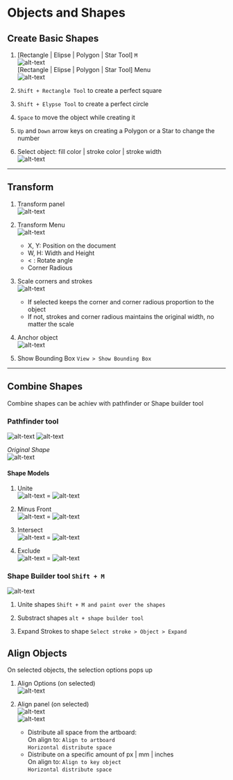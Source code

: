 # Objects and Shapes

## Create Basic Shapes

1.	[Rectangle | Elipse | Polygon | Star Tool] `M`  
![alt-text](https://github.com/EmilioJeldes/Illustrator-Basics-Udemy/blob/master/imgs/obj-shape-img/rectangle-tool.png "rectangle tool")  
[Rectangle | Elipse | Polygon | Star Tool] Menu  
![alt-text](https://github.com/EmilioJeldes/Illustrator-Basics-Udemy/blob/master/imgs/obj-shape-img/rectangle-tool-menu.png "rectangle tool menu")  

2. `Shift + Rectangle Tool` to create a perfect square 

3. `Shift + Elypse Tool` to create a perfect circle 

4. `Space` to move the object while creating it

5. `Up` and `Down` arrow keys on creating a Polygon or a Star to change the number

6. Select object: fill color | stroke color | stroke width  
![alt-text](https://github.com/EmilioJeldes/Illustrator-Basics-Udemy/blob/master/imgs/obj-shape-img/rectangle-options.png "rectangle tool")
----------

## Transform

1. Transform panel  
![alt-text](https://github.com/EmilioJeldes/Illustrator-Basics-Udemy/blob/master/imgs/obj-shape-img/transform-panel.png "transform panel")  

8. Transform Menu  
![alt-text](https://github.com/EmilioJeldes/Illustrator-Basics-Udemy/blob/master/imgs/obj-shape-img/transform-menu.png "transform menu")  
	- X, Y: Position on the document
	- W, H: Width and Height
	- <   : Rotate angle
	- Corner Radious

9. Scale corners and strokes  
![alt-text](https://github.com/EmilioJeldes/Illustrator-Basics-Udemy/blob/master/imgs/obj-shape-img/scale.png "scale option")  
	- If selected keeps the corner and corner radious proportion to the object
	- If not, strokes and corner radious maintains the original width, no matter the scale

10. Anchor object  
![alt-text](https://github.com/EmilioJeldes/Illustrator-Basics-Udemy/blob/master/imgs/obj-shape-img/obj-anchor.png "object anchor")  

11. Show Bounding Box `View > Show Bounding Box`  
----------

## Combine Shapes
Combine shapes can be achiev with pathfinder or Shape builder tool

### Pathfinder tool  
![alt-text](https://github.com/EmilioJeldes/Illustrator-Basics-Udemy/blob/master/imgs/obj-shape-img/pathfinder-panel.png "pathfinder tool")
![alt-text](https://github.com/EmilioJeldes/Illustrator-Basics-Udemy/blob/master/imgs/obj-shape-img/pathfinder-menu.png "pathfinder menu")

*Original Shape*  
![alt-text](https://github.com/EmilioJeldes/Illustrator-Basics-Udemy/blob/master/imgs/obj-shape-img/original.png "original shape")

#### Shape Models
1. Unite  
![alt-text](https://github.com/EmilioJeldes/Illustrator-Basics-Udemy/blob/master/imgs/obj-shape-img/unite.png "unite") = 
![alt-text](https://github.com/EmilioJeldes/Illustrator-Basics-Udemy/blob/master/imgs/obj-shape-img/unite-result.png "unite result")  

2. Minus Front  
![alt-text](https://github.com/EmilioJeldes/Illustrator-Basics-Udemy/blob/master/imgs/obj-shape-img/minus-front.png "minus front") = 
![alt-text](https://github.com/EmilioJeldes/Illustrator-Basics-Udemy/blob/master/imgs/obj-shape-img/minus-front-result.png "minus front result")

3. Intersect  
![alt-text](https://github.com/EmilioJeldes/Illustrator-Basics-Udemy/blob/master/imgs/obj-shape-img/intersect.png "intersect") = 
![alt-text](https://github.com/EmilioJeldes/Illustrator-Basics-Udemy/blob/master/imgs/obj-shape-img/intersect-result.png "intersect")

4. Exclude  
![alt-text](https://github.com/EmilioJeldes/Illustrator-Basics-Udemy/blob/master/imgs/obj-shape-img/exclude.png "exclude") = 
![alt-text](https://github.com/EmilioJeldes/Illustrator-Basics-Udemy/blob/master/imgs/obj-shape-img/exclude-result.png "exclude") 

### Shape Builder tool `Shift + M`
![alt-text](https://github.com/EmilioJeldes/Illustrator-Basics-Udemy/blob/master/imgs/obj-shape-img/shape-builder-tool.png "shape builder tool")

1. Unite shapes `Shift + M and paint over the shapes`

2. Substract shapes `alt + shape builder tool`

3. Expand Strokes to shape `Select stroke > Object > Expand`

## Align Objects
On selected objects, the selection options pops up

1. Align Options (on selected)  
![alt-text](https://github.com/EmilioJeldes/Illustrator-Basics-Udemy/blob/master/imgs/obj-shape-img/align-options.png "Align Options")

2. Align panel (on selected)  
![alt-text](https://github.com/EmilioJeldes/Illustrator-Basics-Udemy/blob/master/imgs/obj-shape-img/align-panel.png "Align panel")  
![alt-text](https://github.com/EmilioJeldes/Illustrator-Basics-Udemy/blob/master/imgs/obj-shape-img/align-menu.png "Align panel")  
	- Distribute all space from the artboard:  
	On align to: `Align to artboard`  
	`Horizontal distribute space`
	- Distribute on a specific amount of px | mm | inches  
	On align to: `Align to key object`  
	`Horizontal distribute space`
